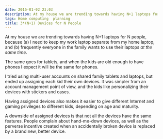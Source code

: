 ```yaml
---
date: 2015-01-02 23:03
description: At my house we are trending towards having N+1 laptops for N people.
tags: Home computing  planning
title: 3*(N+1) Devices for N People
---
```


At my house we are trending towards having N+1 laptops for N people, because
(a) I need to keep my work laptop separate from my home laptop, and (b)
frequently everyone in the family wants to use their laptops _at the same
time_.

The same goes for tablets, and when the kids are old enough to have phones I
expect it will be the same for phones.

I tried using multi-user accounts on shared family tablets and laptops, but
ended up assigning each kid their own devices. It was simpler from an account
management point of view, and the kids like personalizing their devices with
stickers and cases.

Having assigned devices also makes it easier to give different Internet and
gaming privileges to different kids, depending on age and maturity.

A downside of assigned devices is that not all the devices have the same
features. People complain about hand-me-down devices, as well as the perverse
incentive created when an accidentally broken device is replaced by a brand
new, better device.
